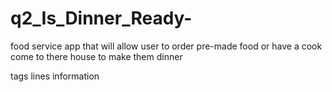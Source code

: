 # q2_Is_Dinner_Ready-
food service app that will allow user to order pre-made food or have a cook come to there house to make them dinner



tags lines information
